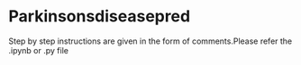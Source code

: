 # Parkinsonsdiseasepred
Step by step instructions are given in the form of comments.Please refer the .ipynb or .py file
